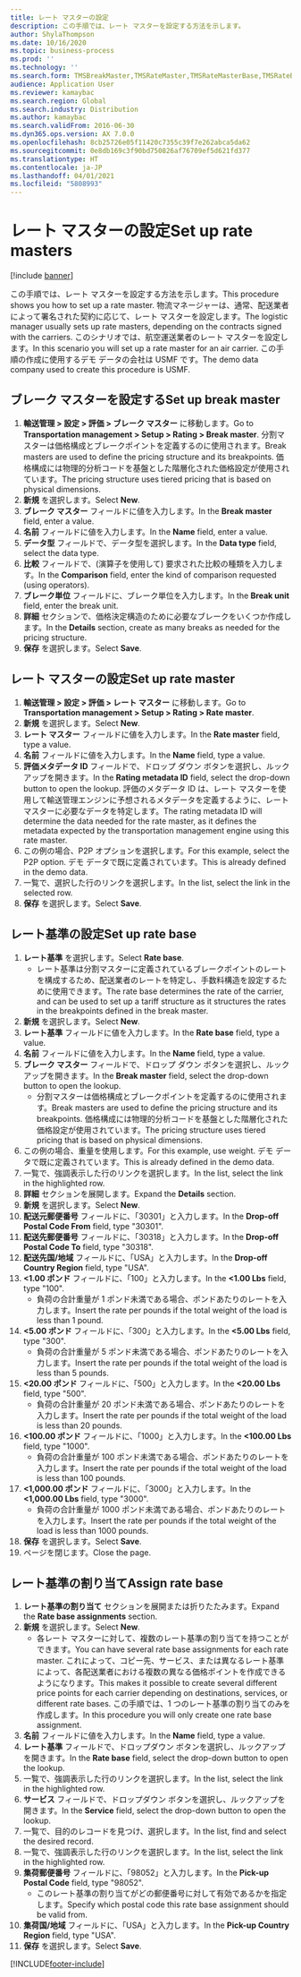 ```yaml
---
title: レート マスターの設定
description: この手順では、レート マスターを設定する方法を示します。
author: ShylaThompson
ms.date: 10/16/2020
ms.topic: business-process
ms.prod: ''
ms.technology: ''
ms.search.form: TMSBreakMaster,TMSRateMaster,TMSRateMasterBase,TMSRateBaseType, TMSRouteWorkbench
audience: Application User
ms.reviewer: kamaybac
ms.search.region: Global
ms.search.industry: Distribution
ms.author: kamaybac
ms.search.validFrom: 2016-06-30
ms.dyn365.ops.version: AX 7.0.0
ms.openlocfilehash: 8cb25726e05f11420c7355c39f7e262abca5da62
ms.sourcegitcommit: 0e8db169c3f90bd750826af76709ef5d621fd377
ms.translationtype: HT
ms.contentlocale: ja-JP
ms.lasthandoff: 04/01/2021
ms.locfileid: "5808993"
---
```

# <a name="set-up-rate-masters"></a><span data-ttu-id="e3747-103">レート マスターの設定</span><span class="sxs-lookup"><span data-stu-id="e3747-103">Set up rate masters</span></span>

[!include [banner](../../includes/banner.md)]

<span data-ttu-id="e3747-104">この手順では、レート マスターを設定する方法を示します。</span><span class="sxs-lookup"><span data-stu-id="e3747-104">This procedure shows you how to set up a rate master.</span></span> <span data-ttu-id="e3747-105">物流マネージャーは、通常、配送業者によって署名された契約に応じて、レート マスターを設定します。</span><span class="sxs-lookup"><span data-stu-id="e3747-105">The logistic manager usually sets up rate masters, depending on the contracts signed with the carriers.</span></span> <span data-ttu-id="e3747-106">このシナリオでは、航空運送業者のレート マスターを設定します。</span><span class="sxs-lookup"><span data-stu-id="e3747-106">In this scenario you will set up a rate master for an air carrier.</span></span> <span data-ttu-id="e3747-107">この手順の作成に使用するデモ データの会社は USMF です。</span><span class="sxs-lookup"><span data-stu-id="e3747-107">The demo data company used to create this procedure is USMF.</span></span>

## <a name="set-up-break-master"></a><span data-ttu-id="e3747-108">ブレーク マスターを設定する</span><span class="sxs-lookup"><span data-stu-id="e3747-108">Set up break master</span></span>

1. <span data-ttu-id="e3747-109">**輸送管理 > 設定 > 評価 > ブレーク マスター** に移動します。</span><span class="sxs-lookup"><span data-stu-id="e3747-109">Go to **Transportation management > Setup > Rating > Break master**.</span></span> <span data-ttu-id="e3747-110">分割マスターは価格構成とブレークポイントを定義するのに使用されます。</span><span class="sxs-lookup"><span data-stu-id="e3747-110">Break masters are used to define the pricing structure and its breakpoints.</span></span> <span data-ttu-id="e3747-111">価格構成には物理的分析コードを基盤とした階層化された価格設定が使用されています。</span><span class="sxs-lookup"><span data-stu-id="e3747-111">The pricing structure uses tiered pricing that is based on physical dimensions.</span></span>  
1. <span data-ttu-id="e3747-112">**新規** を選択します。</span><span class="sxs-lookup"><span data-stu-id="e3747-112">Select **New**.</span></span>
1. <span data-ttu-id="e3747-113">**ブレーク マスター** フィールドに値を入力します。</span><span class="sxs-lookup"><span data-stu-id="e3747-113">In the **Break master** field, enter a value.</span></span>
1. <span data-ttu-id="e3747-114">**名前** フィールドに値を入力します。</span><span class="sxs-lookup"><span data-stu-id="e3747-114">In the **Name** field, enter a value.</span></span>
1. <span data-ttu-id="e3747-115">**データ型** フィールドで、データ型を選択します。</span><span class="sxs-lookup"><span data-stu-id="e3747-115">In the **Data type** field, select the data type.</span></span>
1. <span data-ttu-id="e3747-116">**比較** フィールドで、(演算子を使用して) 要求された比較の種類を入力します。</span><span class="sxs-lookup"><span data-stu-id="e3747-116">In the **Comparison** field, enter the kind of comparison requested (using operators).</span></span>
1. <span data-ttu-id="e3747-117">**ブレーク単位** フィールドに、ブレーク単位を入力します。</span><span class="sxs-lookup"><span data-stu-id="e3747-117">In the **Break unit** field, enter the break unit.</span></span>
1. <span data-ttu-id="e3747-118">**詳細** セクションで、価格決定構造のために必要なブレークをいくつか作成します。</span><span class="sxs-lookup"><span data-stu-id="e3747-118">In the **Details** section, create as many breaks as needed for the pricing structure.</span></span>
1. <span data-ttu-id="e3747-119">**保存** を選択します。</span><span class="sxs-lookup"><span data-stu-id="e3747-119">Select **Save**.</span></span>

## <a name="set-up-rate-master"></a><span data-ttu-id="e3747-120">レート マスターの設定</span><span class="sxs-lookup"><span data-stu-id="e3747-120">Set up rate master</span></span>

1. <span data-ttu-id="e3747-121">**輸送管理 > 設定 > 評価 > レート マスター** に移動します。</span><span class="sxs-lookup"><span data-stu-id="e3747-121">Go to **Transportation management > Setup > Rating > Rate master**.</span></span>
1. <span data-ttu-id="e3747-122">**新規** を選択します。</span><span class="sxs-lookup"><span data-stu-id="e3747-122">Select **New**.</span></span>
1. <span data-ttu-id="e3747-123">**レート マスター** フィールドに値を入力します。</span><span class="sxs-lookup"><span data-stu-id="e3747-123">In the **Rate master** field, type a value.</span></span>
1. <span data-ttu-id="e3747-124">**名前** フィールドに値を入力します。</span><span class="sxs-lookup"><span data-stu-id="e3747-124">In the **Name** field, type a value.</span></span>
1. <span data-ttu-id="e3747-125">**評価メタデータ ID** フィールドで、ドロップ ダウン ボタンを選択し、ルックアップを開きます。</span><span class="sxs-lookup"><span data-stu-id="e3747-125">In the **Rating metadata ID** field, select the drop-down button to open the lookup.</span></span> <span data-ttu-id="e3747-126">評価のメタデータ ID は、レート マスターを使用して輸送管理エンジンに予想されるメタデータを定義するように、レート マスターに必要なデータを特定します。</span><span class="sxs-lookup"><span data-stu-id="e3747-126">The rating metadata ID will determine the data needed for the rate master, as it defines the metadata expected by the transportation management engine using this rate master.</span></span>  
1. <span data-ttu-id="e3747-127">この例の場合、P2P オプションを選択します。</span><span class="sxs-lookup"><span data-stu-id="e3747-127">For this example, select the P2P option.</span></span> <span data-ttu-id="e3747-128">デモ データで既に定義されています。</span><span class="sxs-lookup"><span data-stu-id="e3747-128">This is already defined in the demo data.</span></span>
1. <span data-ttu-id="e3747-129">一覧で、選択した行のリンクを選択します。</span><span class="sxs-lookup"><span data-stu-id="e3747-129">In the list, select the link in the selected row.</span></span>
1. <span data-ttu-id="e3747-130">**保存** を選択します。</span><span class="sxs-lookup"><span data-stu-id="e3747-130">Select **Save**.</span></span>

## <a name="set-up-rate-base"></a><span data-ttu-id="e3747-131">レート基準の設定</span><span class="sxs-lookup"><span data-stu-id="e3747-131">Set up rate base</span></span>

1. <span data-ttu-id="e3747-132">**レート基準** を選択します。</span><span class="sxs-lookup"><span data-stu-id="e3747-132">Select **Rate base**.</span></span>
    * <span data-ttu-id="e3747-133">レート基準は分割マスターに定義されているブレークポイントのレートを構成するため、配送業者のレートを特定し、手数料構造を設定するために使用できます。</span><span class="sxs-lookup"><span data-stu-id="e3747-133">The rate base determines the rate of the carrier, and can be used to set up a tariff structure as it structures the rates in the breakpoints defined in the break master.</span></span>  
2. <span data-ttu-id="e3747-134">**新規** を選択します。</span><span class="sxs-lookup"><span data-stu-id="e3747-134">Select **New**.</span></span>
3. <span data-ttu-id="e3747-135">**レート基準** フィールドに値を入力します。</span><span class="sxs-lookup"><span data-stu-id="e3747-135">In the **Rate base** field, type a value.</span></span>
4. <span data-ttu-id="e3747-136">**名前** フィールドに値を入力します。</span><span class="sxs-lookup"><span data-stu-id="e3747-136">In the **Name** field, type a value.</span></span>
5. <span data-ttu-id="e3747-137">**ブレーク マスター** フィールドで、ドロップ ダウン ボタンを選択し、ルックアップを開きます。</span><span class="sxs-lookup"><span data-stu-id="e3747-137">In the **Break master** field, select the drop-down button to open the lookup.</span></span>
    * <span data-ttu-id="e3747-138">分割マスターは価格構成とブレークポイントを定義するのに使用されます。</span><span class="sxs-lookup"><span data-stu-id="e3747-138">Break masters are used to define the pricing structure and its breakpoints.</span></span> <span data-ttu-id="e3747-139">価格構成には物理的分析コードを基盤とした階層化された価格設定が使用されています。</span><span class="sxs-lookup"><span data-stu-id="e3747-139">The pricing structure uses tiered pricing that is based on physical dimensions.</span></span>  
6. <span data-ttu-id="e3747-140">この例の場合、重量を使用します。</span><span class="sxs-lookup"><span data-stu-id="e3747-140">For this example, use weight.</span></span> <span data-ttu-id="e3747-141">デモ データで既に定義されています。</span><span class="sxs-lookup"><span data-stu-id="e3747-141">This is already defined in the demo data.</span></span>
7. <span data-ttu-id="e3747-142">一覧で、強調表示した行のリンクを選択します。</span><span class="sxs-lookup"><span data-stu-id="e3747-142">In the list, select the link in the highlighted row.</span></span>
8. <span data-ttu-id="e3747-143">**詳細** セクションを展開します。</span><span class="sxs-lookup"><span data-stu-id="e3747-143">Expand the **Details** section.</span></span>
9. <span data-ttu-id="e3747-144">**新規** を選択します。</span><span class="sxs-lookup"><span data-stu-id="e3747-144">Select **New**.</span></span>
10. <span data-ttu-id="e3747-145">**配送元郵便番号** フィールドに、「30301」と入力します。</span><span class="sxs-lookup"><span data-stu-id="e3747-145">In the **Drop-off Postal Code From** field, type "30301".</span></span>
11. <span data-ttu-id="e3747-146">**配送先郵便番号** フィールドに、「30318」と入力します。</span><span class="sxs-lookup"><span data-stu-id="e3747-146">In the **Drop-off Postal Code To** field, type "30318".</span></span>
12. <span data-ttu-id="e3747-147">**配送先国/地域** フィールドに、「USA」と入力します。</span><span class="sxs-lookup"><span data-stu-id="e3747-147">In the **Drop-off Country Region** field, type "USA".</span></span>
13. <span data-ttu-id="e3747-148">**<1.00 ポンド** フィールドに、「100」と入力します。</span><span class="sxs-lookup"><span data-stu-id="e3747-148">In the **<1.00 Lbs** field, type "100".</span></span>
    * <span data-ttu-id="e3747-149">負荷の合計重量が 1 ポンド未満である場合、ポンドあたりのレートを入力します。</span><span class="sxs-lookup"><span data-stu-id="e3747-149">Insert the rate per pounds if the total weight of the load is less than 1 pound.</span></span>  
14. <span data-ttu-id="e3747-150">**<5.00 ポンド** フィールドに、「300」と入力します。</span><span class="sxs-lookup"><span data-stu-id="e3747-150">In the **<5.00 Lbs** field, type "300".</span></span>
    * <span data-ttu-id="e3747-151">負荷の合計重量が 5 ポンド未満である場合、ポンドあたりのレートを入力します。</span><span class="sxs-lookup"><span data-stu-id="e3747-151">Insert the rate per pounds if the total weight of the load is less than 5 pounds.</span></span>  
15. <span data-ttu-id="e3747-152">**<20.00 ポンド** フィールドに、「500」と入力します。</span><span class="sxs-lookup"><span data-stu-id="e3747-152">In the **<20.00 Lbs** field, type "500".</span></span>
    * <span data-ttu-id="e3747-153">負荷の合計重量が 20 ポンド未満である場合、ポンドあたりのレートを入力します。</span><span class="sxs-lookup"><span data-stu-id="e3747-153">Insert the rate per pounds if the total weight of the load is less than 20 pounds.</span></span>  
16. <span data-ttu-id="e3747-154">**<100.00 ポンド** フィールドに、「1000」と入力します。</span><span class="sxs-lookup"><span data-stu-id="e3747-154">In the **<100.00 Lbs** field, type "1000".</span></span>
    * <span data-ttu-id="e3747-155">負荷の合計重量が 100 ポンド未満である場合、ポンドあたりのレートを入力します。</span><span class="sxs-lookup"><span data-stu-id="e3747-155">Insert the rate per pounds if the total weight of the load is less than 100 pounds.</span></span>  
17. <span data-ttu-id="e3747-156">**<1,000.00 ポンド** フィールドに、「3000」と入力します。</span><span class="sxs-lookup"><span data-stu-id="e3747-156">In the **<1,000.00 Lbs** field, type "3000".</span></span>
    * <span data-ttu-id="e3747-157">負荷の合計重量が 1000 ポンド未満である場合、ポンドあたりのレートを入力します。</span><span class="sxs-lookup"><span data-stu-id="e3747-157">Insert the rate per pounds if the total weight of the load is less than 1000 pounds.</span></span>  
18. <span data-ttu-id="e3747-158">**保存** を選択します。</span><span class="sxs-lookup"><span data-stu-id="e3747-158">Select **Save**.</span></span>
19. <span data-ttu-id="e3747-159">ページを閉じます。</span><span class="sxs-lookup"><span data-stu-id="e3747-159">Close the page.</span></span>

## <a name="assign-rate-base"></a><span data-ttu-id="e3747-160">レート基準の割り当て</span><span class="sxs-lookup"><span data-stu-id="e3747-160">Assign rate base</span></span>

1. <span data-ttu-id="e3747-161">**レート基準の割り当て** セクションを展開または折りたたみます。</span><span class="sxs-lookup"><span data-stu-id="e3747-161">Expand the **Rate base assignments** section.</span></span>
2. <span data-ttu-id="e3747-162">**新規** を選択します。</span><span class="sxs-lookup"><span data-stu-id="e3747-162">Select **New**.</span></span>
    * <span data-ttu-id="e3747-163">各レート マスターに対して、複数のレート基準の割り当てを持つことができます。</span><span class="sxs-lookup"><span data-stu-id="e3747-163">You can have several rate base assignments for each rate master.</span></span> <span data-ttu-id="e3747-164">これによって、コピー先、サービス、または異なるレート基準によって、各配送業者における複数の異なる価格ポイントを作成できるようになります。</span><span class="sxs-lookup"><span data-stu-id="e3747-164">This makes it possible to create several different price points for each carrier depending on destinations, services, or different rate bases.</span></span> <span data-ttu-id="e3747-165">この手順では、1 つのレート基準の割り当てのみを作成します。</span><span class="sxs-lookup"><span data-stu-id="e3747-165">In this procedure you will only create one rate base assignment.</span></span>  
3. <span data-ttu-id="e3747-166">**名前** フィールドに値を入力します。</span><span class="sxs-lookup"><span data-stu-id="e3747-166">In the **Name** field, type a value.</span></span>
4. <span data-ttu-id="e3747-167">**レート基準** フィールドで、ドロップダウン ボタンを選択し、ルックアップを開きます。</span><span class="sxs-lookup"><span data-stu-id="e3747-167">In the **Rate base** field, select the drop-down button to open the lookup.</span></span>
5. <span data-ttu-id="e3747-168">一覧で、強調表示した行のリンクを選択します。</span><span class="sxs-lookup"><span data-stu-id="e3747-168">In the list, select the link in the highlighted row.</span></span>
6. <span data-ttu-id="e3747-169">**サービス** フィールドで、ドロップダウン ボタンを選択し、ルックアップを開きます。</span><span class="sxs-lookup"><span data-stu-id="e3747-169">In the **Service** field, select the drop-down button to open the lookup.</span></span>
7. <span data-ttu-id="e3747-170">一覧で、目的のレコードを見つけ、選択します。</span><span class="sxs-lookup"><span data-stu-id="e3747-170">In the list, find and select the desired record.</span></span>
8. <span data-ttu-id="e3747-171">一覧で、強調表示した行のリンクを選択します。</span><span class="sxs-lookup"><span data-stu-id="e3747-171">In the list, select the link in the highlighted row.</span></span>
9. <span data-ttu-id="e3747-172">**集荷郵便番号** フィールドに、「98052」と入力します。</span><span class="sxs-lookup"><span data-stu-id="e3747-172">In the **Pick-up Postal Code** field, type "98052".</span></span>
    * <span data-ttu-id="e3747-173">このレート基準の割り当てがどの郵便番号に対して有効であるかを指定します。</span><span class="sxs-lookup"><span data-stu-id="e3747-173">Specify which postal code this rate base assignment should be valid from.</span></span>
10. <span data-ttu-id="e3747-174">**集荷国/地域** フィールドに、「USA」と入力します。</span><span class="sxs-lookup"><span data-stu-id="e3747-174">In the **Pick-up Country Region** field, type "USA".</span></span>
11. <span data-ttu-id="e3747-175">**保存** を選択します。</span><span class="sxs-lookup"><span data-stu-id="e3747-175">Select **Save**.</span></span>


[!INCLUDE[footer-include](../../../includes/footer-banner.md)]
